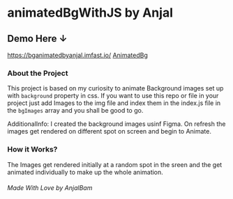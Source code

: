 # animatedBgWithJS by Anjal

## Demo Here &darr;

https://bganimatedbyanjal.imfast.io/
[AnimatedBg](https://bganimatedbyanjal.imfast.io/)

### About the Project

This project is based on my curiosity to animate Background images set up with `background` property in css.
If you want to use this repo or file in your project just add Images to the img file and index them in the index.js file in the `bgImages` array and you shall be good to go.

AdditionalInfo: I created the background images usinf Figma. On refresh the images get rendered on different spot on screen and begin to Animate.

### How it Works?

The Images get rendered initially at a random spot in the sreen and the get animated individually to make up the whole animation.

###### Made With Love by AnjalBam
